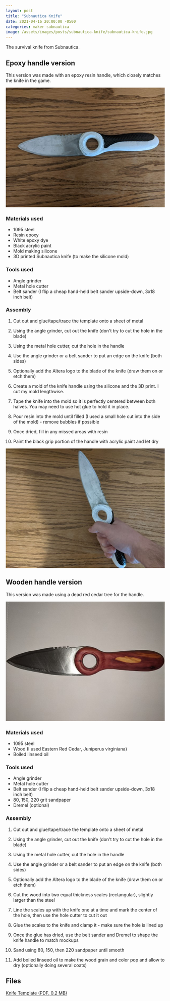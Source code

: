 ```yaml
---
layout: post
title: "Subnautica Knife"
date: 2021-04-16 20:00:00 -0500
categories: maker subnautica
image: /assets/images/posts/subnautica-knife/subnautica-knife.jpg
---
```


The survival knife from Subnautica.

## Epoxy handle version

This version was made with an epoxy resin handle, which closely matches the knife in the game.

![Knife](/assets/images/posts/subnautica-knife/subnautica-knife.jpg)

### Materials used

- 1095 steel
- Resin epoxy
- White epoxy dye
- Black acrylic paint
- Mold making silicone
- 3D printed Subnautica knife (to make the silicone mold)

### Tools used

- Angle grinder
- Metal hole cutter
- Belt sander (I flip a cheap hand-held belt sander upside-down, 3x18 inch belt)

### Assembly

1. Cut out and glue/tape/trace the template onto a sheet of metal

2. Using the angle grinder, cut out the knife (don't try to cut the hole in the blade)

3. Using the metal hole cutter, cut the hole in the handle

4. Use the angle grinder or a belt sander to put an edge on the knife (both sides)

5. Optionally add the Altera logo to the blade of the knife (draw them on or etch them)

6. Create a mold of the knife handle using the silicone and the 3D print. I cut my mold lengthwise.

7. Tape the knife into the mold so it is perfectly centered between both halves. You may need to use hot glue to hold it in place.

8. Pour resin into the mold until filled (I used a small hole cut into the side of the mold) - remove bubbles if possible

9. Once dried, fill in any missed areas with resin

10. Paint the black grip portion of the handle with acrylic paint and let dry

![Knife in hand](/assets/images/posts/subnautica-knife/subnautica-knife-in-hand.jpg)

## Wooden handle version

This version was made using a dead red cedar tree for the handle.

![Wooden Knife](/assets/images/posts/subnautica-knife/subnautica-knife-wood.jpg)

### Materials used

- 1095 steel
- Wood (I used Eastern Red Cedar, Juniperus virginiana)
- Boiled linseed oil

### Tools used

- Angle grinder
- Metal hole cutter
- Belt sander (I flip a cheap hand-held belt sander upside-down, 3x18 inch belt)
- 80, 150, 220 grit sandpaper
- Dremel (optional)

### Assembly

1. Cut out and glue/tape/trace the template onto a sheet of metal

2. Using the angle grinder, cut out the knife (don't try to cut the hole in the blade)

3. Using the metal hole cutter, cut the hole in the handle

4. Use the angle grinder or a belt sander to put an edge on the knife (both sides)

5. Optionally add the Altera logo to the blade of the knife (draw them on or etch them)

6. Cut the wood into two equal thickness scales (rectangular), slightly larger than the steel

7. Line the scales up with the knife one at a time and mark the center of the hole, then use the hole cutter to cut it out

8. Glue the scales to the knife and clamp it - make sure the hole is lined up

9. Once the glue has dried, use the belt sander and Dremel to shape the knife handle to match mockups

10. Sand using 80, 150, then 220 sandpaper until smooth

11. Add boiled linseed oil to make the wood grain and color pop and allow to dry (optionally doing several coats)

## Files

[Knife Template (PDF, 0.2 MB)](/assets/pdfs/subnautica_knife.pdf)
